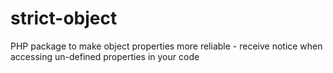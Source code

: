 # strict-object
PHP package to make object properties more reliable - receive notice when accessing un-defined properties in your code
